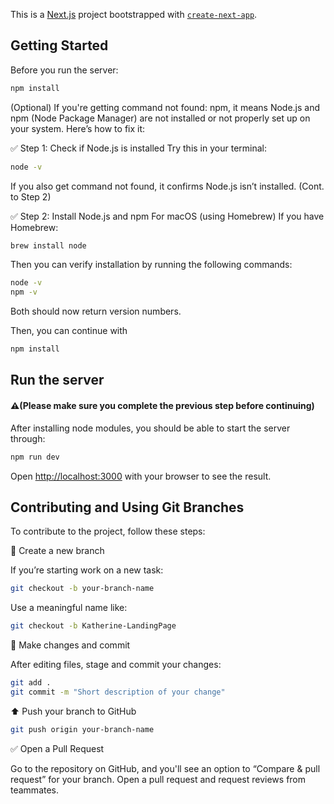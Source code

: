 This is a [Next.js](https://nextjs.org) project bootstrapped with [`create-next-app`](https://nextjs.org/docs/app/api-reference/cli/create-next-app).

## Getting Started
Before you run the server: 
```bash
npm install
```

(Optional) If you're getting command not found: npm, it means Node.js and npm (Node Package Manager) are not installed or not properly set up on your system. Here’s how to fix it:

✅ Step 1: Check if Node.js is installed
Try this in your terminal:

```bash
node -v
```
If you also get command not found, it confirms Node.js isn’t installed. (Cont. to Step 2)

✅ Step 2: Install Node.js and npm
For macOS (using Homebrew)
If you have Homebrew:
```bash
brew install node
```

Then you can verify installation by running the following commands:
```bash
node -v
npm -v
```
Both should now return version numbers.

Then, you can continue with 
```bash
npm install
```

## Run the server 
#### ⚠️(Please make sure you complete the previous step before continuing)

After installing node modules, you should be able to start the server through:

```bash
npm run dev
```

Open [http://localhost:3000](http://localhost:3000) with your browser to see the result.

## Contributing and Using Git Branches

To contribute to the project, follow these steps:

🌿 Create a new branch

If you’re starting work on a new task:
```bash
git checkout -b your-branch-name
```

Use a meaningful name like:

```bash
git checkout -b Katherine-LandingPage
```

📂 Make changes and commit

After editing files, stage and commit your changes:

```bash
git add .
git commit -m "Short description of your change"
```

⬆️ Push your branch to GitHub

```bash
git push origin your-branch-name
```

✅ Open a Pull Request

Go to the repository on GitHub, and you'll see an option to “Compare & pull request” for your branch. Open a pull request and request reviews from teammates.